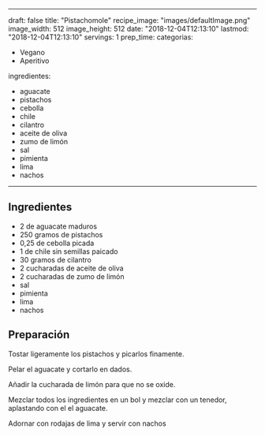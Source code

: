 
---
draft: false
title: "Pistachomole"
recipe_image: "images/defaultImage.png"
image_width: 512
image_height: 512
date: "2018-12-04T12:13:10"
lastmod: "2018-12-04T12:13:10"
servings: 1
prep_time: 
categorias:
  - Vegano
  - Aperitivo

ingredientes:
  - aguacate
  - pistachos
  - cebolla
  - chile
  - cilantro
  - aceite de oliva
  - zumo de limón
  - sal
  - pimienta
  - lima
  - nachos
---

## Ingredientes
- 2  de aguacate maduros
- 250 gramos de pistachos
- 0,25  de cebolla picada
- 1  de chile sin semillas paicado
- 30 gramos de cilantro
- 2 cucharadas de aceite de oliva
- 2 cucharadas de zumo de limón
- sal
- pimienta
- lima
- nachos

## Preparación
Tostar ligeramente los pistachos y picarlos finamente.

Pelar el aguacate y cortarlo en dados.

Añadir la cucharada de limón para que no se oxide.

Mezclar todos los ingredientes en un bol y mezclar con un tenedor, aplastando con el el aguacate.

Adornar con rodajas de lima y servir con nachos


